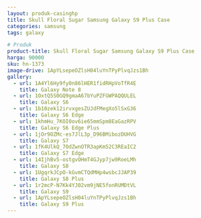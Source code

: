 ```yaml
---
layout: produk-casinghp
title: Skull Floral Sugar Samsung Galaxy S9 Plus Case
categories: samsung
tags: galaxy

# Produk
product-title: Skull Floral Sugar Samsung Galaxy S9 Plus Case
harga: 90000
sku: hn-1373
image-drive: 1ApYLsepeOZlsH04luYnTPyPlvqJzs1Bh
gallery:
  - url: 1A4Yl6Hy9fy0n86lHER1fidRHpVoTfR4E
    title: Galaxy Note 8
  - url: 1OxtQ5S0GQ9gmaA67bYuPZFGWPAQQULEL
    title: Galaxy S6
  - url: 1b10zek12irvxgesZUJdFMegXo5lSxG36
    title: Galaxy S6 Edge
  - url: 1khmHu_7KOI0ov6ie65mmSpm8EaGazRPV
    title: Galaxy S6 Edge Plus
  - url: 1jOr9OZMc-es7JlL3p_D96BMibozDUHVG
    title: Galaxy S7
  - url: 1fK4UlkQ_7OdZwnOTR3apKm52C3REaIC2
    title: Galaxy S7 Edge
  - url: 14IjhBv5-ostgvOHmT4GJyp7jw9RoeLMh
    title: Galaxy S8
  - url: 1UgqrkJCpO-kGvmCTQdMHp4wsbcJJAP39
    title: Galaxy S8 Plus
  - url: 1r2mcP-N7Kk4YJ02vm9jNE5fonRUMDtVL
    title: Galaxy S9
  - url: 1ApYLsepeOZlsH04luYnTPyPlvqJzs1Bh
    title: Galaxy S9 Plus
---
```

